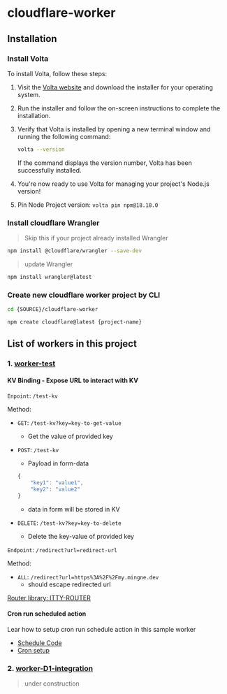 # cloudflare-worker

## Installation

### Install Volta

To install Volta, follow these steps:

1. Visit the [Volta website](https://volta.sh/) and download the installer for your operating system.
2. Run the installer and follow the on-screen instructions to complete the installation.
3. Verify that Volta is installed by opening a new terminal window and running the following command:

    ```bash
    volta --version
    ```

    If the command displays the version number, Volta has been successfully installed.

4. You're now ready to use Volta for managing your project's Node.js version!

5. Pin Node Project version: `volta pin npm@18.18.0`


### Install cloudflare Wrangler

> Skip this if your project already installed Wrangler
```bash
npm install @cloudflare/wrangler --save-dev
```

> update Wrangler
```bash 
npm install wrangler@latest
```

### Create new cloudflare worker project by CLI
```bash
cd {SOURCE}/cloudflare-worker

npm create cloudflare@latest {project-name}
```



## List of workers in this project
### 1. [worker-test](https://worker-test.minhnq-0702.workers.dev/)

#### KV Binding - Expose URL to interact with KV
`Enpoint`: `/test-kv`

Method:
- `GET`: `/test-kv?key=key-to-get-value`
    - Get the value of provided key

- `POST`: `/test-kv`
    - Payload in form-data
    ```javascript
    {
        "key1": "value1",
        "key2": "value2"
    }
    ```
    - data in form will be stored in KV

- `DELETE`: `/test-kv?key=key-to-delete`
    - Delete the key-value of provided key


`Endpoint`: `/redirect?url=redirect-url`

Method:
- `ALL`: `/redirect?url=https%3A%2F%2Fmy.mingne.dev`
    - should escape redirected url

[Router library: ITTY-ROUTER](https://itty.dev/)

#### Cron run scheduled action

Lear how to setup cron run schedule action in this sample worker
- [Schedule Code](worker-test/src/index.ts)
- [Cron setup](worker-test/wrangler.toml)

### 2. [worker-D1-integration](https://my.mingne.dev)
> under construction
